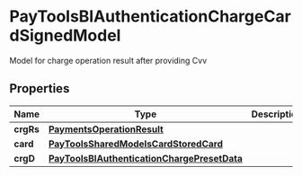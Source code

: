 

# PayToolsBlAuthenticationChargeCardSignedModel

Model for charge operation result after providing Cvv

## Properties

| Name | Type | Description | Notes |
|------------ | ------------- | ------------- | -------------|
|**crgRs** | [**PaymentsOperationResult**](PaymentsOperationResult.md) |  |  [optional] |
|**card** | [**PayToolsSharedModelsCardStoredCard**](PayToolsSharedModelsCardStoredCard.md) |  |  [optional] |
|**crgD** | [**PayToolsBlAuthenticationChargePresetData**](PayToolsBlAuthenticationChargePresetData.md) |  |  [optional] |



